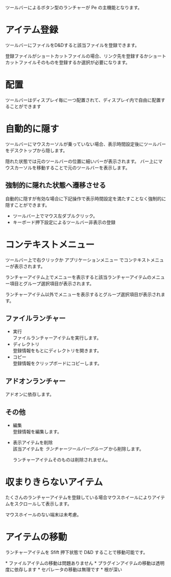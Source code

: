 ツールバーによるボタン型のランチャーが Pe の主機能となります。

# アイテム登録

ツールバーにファイルをD&Dすると該当ファイルを登録できます。

登録ファイルがショートカットファイルの場合、リンク先を登録するかショートカットファイルそのものを登録するか選択が必要になります。

# 配置

ツールバーはディスプレイ毎に一つ配置されて、ディスプレイ内で自由に配置することができます

# 自動的に隠す

ツールバーにマウスカーソルが乗っていない場合、表示時間設定後にツールバーをデスクトップから隠します。

隠れた状態では元のツールバーの位置に細いバーが表示されます。 バー上にマウスカーソルを移動することで元のツールバーを表示します。

## 強制的に隠れた状態へ遷移させる

自動的に隠すが有効な場合に下記操作で表示時間設定を満たすことなく強制的に隠すことができます。

* ツールバー上でマウス左ダブルクリック。
* キーボード押下設定によるツールバー非表示の登録

# コンテキストメニュー

ツールバー上で右クリックか <MdInline kind="key">アプリケーションメニュー</MdInline> でコンテキストメニューが表示されます。

ランチャーアイテム上でメニューを表示すると該当ランチャーアイテムのメニュー項目とグループ選択項目が表示されます。

ランチャーアイテム以外でメニューを表示するとグループ選択項目が表示されます。

## ファイルランチャー

* <MdInline kind="ui">実行</MdInline>  
  ファイルランチャーアイテムを実行します。
* <MdInline kind="ui">ディレクトリ</MdInline>  
  登録情報をもとにディレクトリを開きます。
* <MdInline kind="ui">コピー</MdInline>  
  登録情報をクリップボードにコピーします。

## アドオンランチャー

アドオンに依存します。

## その他

* <MdInline kind="ui">編集</MdInline>  
  登録情報を編集します。
* <MdInline kind="ui">表示アイテムを削除</MdInline>  
  該当アイテムを *ランチャーツールバーグループ* から削除します。  

  <MdAlert kind="NOTE">
    ランチャーアイテムそのものは削除されません。
  </MdAlert>

# 収まりきらないアイテム

たくさんのランチャーアイテムを登録している場合マウスホイールによりアイテムをスクロールして表示します。

<MdAlert kind="CAUTION">
  マウスホイールのない端末は未考慮。
</MdAlert>

# アイテムの移動

ランチャーアイテムを Sfift 押下状態で D&D することで移動可能です。

<MdAlert kind="CAUTION">
  * ファイルアイテムの移動は問題ありません
  * プラグインアイテムの移動は透明度に依存します
  * セパレータの移動は無理です
    * 根が深い
</MdAlert>
